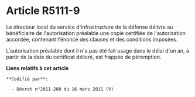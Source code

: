 # Article R5111-9

Le directeur local du service d'infrastructure de la défense délivre au bénéficiaire de l'autorisation préalable une copie
certifiée de l'autorisation accordée, contenant l'énoncé des clauses et des conditions imposées.

L'autorisation préalable dont il n'a pas été fait usage dans le délai d'un an, à partir de la date du certificat délivré, est
frappée de péremption.

**Liens relatifs à cet article**

	**Codifié par**:

	  - Décret n°2011-280 du 16 mars 2011 (V)

